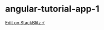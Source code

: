 # angular-tutorial-app-1

[Edit on StackBlitz ⚡️](https://stackblitz.com/edit/angular-tutorial-app-1)